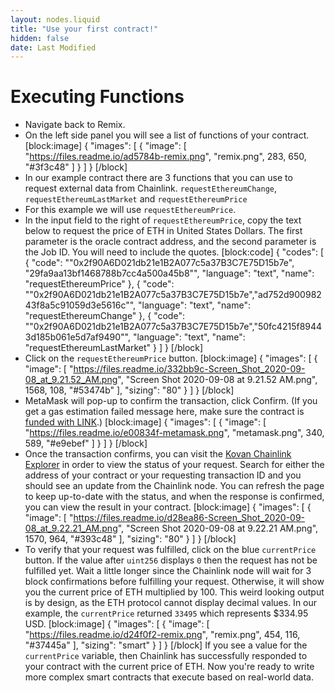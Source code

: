 ```yaml
---
layout: nodes.liquid
title: "Use your first contract!"
hidden: false
date: Last Modified
---
```

# Executing Functions

* Navigate back to Remix.
* On the left side panel you will see a list of functions of your contract.
[block:image]
{
  "images": [
    {
      "image": [
        "https://files.readme.io/ad5784b-remix.png",
        "remix.png",
        283,
        650,
        "#3f3c48"
      ]
    }
  ]
}
[/block]
* In our example contract there are 3 functions that you can use to request external data from Chainlink. `requestEthereumChange`, `requestEthereumLastMarket` and `requestEthereumPrice`
* For this example we will use `requestEthereumPrice`.
* In the input field to the right of `requestEthereumPrice`, copy the text below to request the price of ETH in United States Dollars. The first parameter is the oracle contract address, and the second parameter is the Job ID. You will need to include the quotes.
[block:code]
{
  "codes": [
    {
      "code": "\"0x2f90A6D021db21e1B2A077c5a37B3C7E75D15b7e\", \"29fa9aa13bf1468788b7cc4a500a45b8\"",
      "language": "text",
      "name": "requestEthereumPrice"
    },
    {
      "code": "\"0x2f90A6D021db21e1B2A077c5a37B3C7E75D15b7e\",\"ad752d90098243f8a5c91059d3e5616c\"",
      "language": "text",
      "name": "requestEthereumChange"
    },
    {
      "code": "\"0x2f90A6D021db21e1B2A077c5a37B3C7E75D15b7e\",\"50fc4215f89443d185b061e5d7af9490\"",
      "language": "text",
      "name": "requestEthereumLastMarket"
    }
  ]
}
[/block]
* Click on the `requestEthereumPrice` button.
[block:image]
{
  "images": [
    {
      "image": [
        "https://files.readme.io/332bb9c-Screen_Shot_2020-09-08_at_9.21.52_AM.png",
        "Screen Shot 2020-09-08 at 9.21.52 AM.png",
        1568,
        108,
        "#53474b"
      ],
      "sizing": "80"
    }
  ]
}
[/block]
* MetaMask will pop-up to confirm the transaction, click Confirm. (If you get a gas estimation failed message here, make sure the contract is [funded with LINK](doc:fund-your-contract).)
[block:image]
{
  "images": [
    {
      "image": [
        "https://files.readme.io/e00834f-metamask.png",
        "metamask.png",
        340,
        589,
        "#e9ebef"
      ]
    }
  ]
}
[/block]
* Once the transaction confirms, you can visit the <a href="https://kovan.explorer.chain.link/" target="_blank" rel="noreferrer, noopener">Kovan Chainlink Explorer</a> in order to view the status of your request. Search for either the address of your contract or your requesting transaction ID and you should see an update from the Chainlink node. You can refresh the page to keep up-to-date with the status, and when the response is confirmed, you can view the result in your contract.
[block:image]
{
  "images": [
    {
      "image": [
        "https://files.readme.io/d28ea86-Screen_Shot_2020-09-08_at_9.22.21_AM.png",
        "Screen Shot 2020-09-08 at 9.22.21 AM.png",
        1570,
        964,
        "#393c48"
      ],
      "sizing": "80"
    }
  ]
}
[/block]
* To verify that your request was fulfilled, click on the blue `currentPrice` button. If the value after `uint256` displays `0` then the request has not be fulfilled yet. Wait a little longer since the Chainlink node will wait for 3 block confirmations before fulfilling your request. Otherwise, it will show you the current price of ETH multiplied by 100. This weird looking output is by design, as the ETH protocol cannot display decimal values. In our example, the `currentPrice` returned `33495` which represents $334.95 USD.
[block:image]
{
  "images": [
    {
      "image": [
        "https://files.readme.io/d24f0f2-remix.png",
        "remix.png",
        454,
        116,
        "#37445a"
      ],
      "sizing": "smart"
    }
  ]
}
[/block]
If you see a value for the `currentPrice` variable, then Chainlink has successfully responded to your contract with the current price of ETH. Now you're ready to write more complex smart contracts that execute based on real-world data.